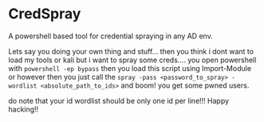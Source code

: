 # CredSpray
A powershell based tool for credential spraying in any AD env.

Lets say you doing your own thing and stuff... then you think i dont want to load my tools or kali but i want to spray some creds....
you open powershell with `powershell -ep bypass` then you load this script using Import-Module or however 
then you just call the `spray -pass <password_to_spray> -wordlist <absolute_path_to_ids>`
and boom! you get some pwned users.

do note that your id wordlist should be only one id per line!!! 
Happy hacking!!
